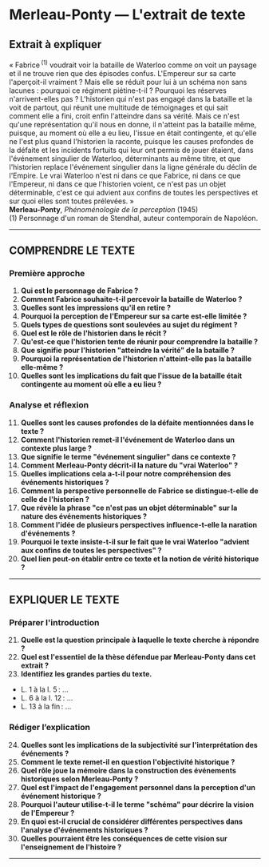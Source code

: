 # Merleau-Ponty — L'extrait de texte

## Extrait à expliquer
« Fabrice&#x202F;<sup>(1)</sup> voudrait voir la bataille de Waterloo comme on voit un paysage et il ne trouve rien que des épisodes confus. L'Empereur sur sa carte l'aperçoit-il vraiment ? Mais elle se réduit pour lui à un schéma non sans lacunes : pourquoi ce régiment piétine-t-il ? Pourquoi les réserves n'arrivent-elles pas ? L'historien qui n'est pas engagé dans la bataille et la voit de partout, qui réunit une multitude de témoignages et qui sait comment elle a fini, croit enfin l'atteindre dans sa vérité. Mais ce n'est qu'une représentation qu'il nous en donne, il n'atteint pas la bataille même, puisque, au moment où elle a eu lieu, l'issue en était contingente, et qu'elle ne l'est plus quand l'historien la raconte, puisque les causes profondes de la défaite et les incidents fortuits qui leur ont permis de jouer étaient, dans l'événement singulier de Waterloo, déterminants au même titre, et que l'historien replace l'événement singulier dans la ligne générale du déclin de l'Empire. Le vrai Waterloo n'est ni dans ce que Fabrice, ni dans ce que l'Empereur, ni dans ce que l'historien voient, ce n'est pas un objet déterminable, c'est ce qui advient aux confins de toutes les perspectives et sur quoi elles sont toutes prélevées. »<br/><b>Merleau-Ponty</b>, <i>Phénoménologie de la perception</i> (1945)<br/>(1) Personnage d'un roman de Stendhal, auteur contemporain de Napoléon.

---

## COMPRENDRE LE TEXTE

### Première approche

1. **Qui est le personnage de Fabrice ?**  
2. **Comment Fabrice souhaite-t-il percevoir la bataille de Waterloo ?**  
3. **Quelles sont les impressions qu'il en retire ?**  
4. **Pourquoi la perception de l'Empereur sur sa carte est-elle limitée ?**  
5. **Quels types de questions sont soulevées au sujet du régiment ?**  
6. **Quel est le rôle de l'historien dans le récit ?**  
7. **Qu'est-ce que l'historien tente de réunir pour comprendre la bataille ?**  
8. **Que signifie pour l'historien "atteindre la vérité" de la bataille ?**  
9. **Pourquoi la représentation de l'historien n'atteint-elle pas la bataille elle-même ?**  
10. **Quelles sont les implications du fait que l'issue de la bataille était contingente au moment où elle a eu lieu ?**  

### Analyse et réflexion

11. **Quelles sont les causes profondes de la défaite mentionnées dans le texte ?**  
12. **Comment l'historien remet-il l'événement de Waterloo dans un contexte plus large ?**  
13. **Que signifie le terme "événement singulier" dans ce contexte ?**  
14. **Comment Merleau-Ponty décrit-il la nature du "vrai Waterloo" ?**  
15. **Quelles implications cela a-t-il pour notre compréhension des événements historiques ?**  
16. **Comment la perspective personnelle de Fabrice se distingue-t-elle de celle de l'historien ?**  
17. **Que révèle la phrase "ce n'est pas un objet déterminable" sur la nature des événements historiques ?**  
18. **Comment l'idée de plusieurs perspectives influence-t-elle la naration d'événements ?**  
19. **Pourquoi le texte insiste-t-il sur le fait que le vrai Waterloo "advient aux confins de toutes les perspectives" ?**  
20. **Quel lien peut-on établir entre ce texte et la notion de vérité historique ?**  

---

## EXPLIQUER LE TEXTE

### Préparer l'introduction

21. **Quelle est la question principale à laquelle le texte cherche à répondre ?**  
22. **Quel est l'essentiel de la thèse défendue par Merleau-Ponty dans cet extrait ?**  
23. **Identifiez les grandes parties du texte.**  
- L. 1 à la l. 5 : …  
- L. 6 à la l. 12 : …  
- L. 13 à la fin : …  

### Rédiger l’explication

24. **Quelles sont les implications de la subjectivité sur l'interprétation des événements ?**  
25. **Comment le texte remet-il en question l'objectivité historique ?**  
26. **Quel rôle joue la mémoire dans la construction des événements historiques selon Merleau-Ponty ?**  
27. **Quel est l'impact de l'engagement personnel dans la perception d'un événement historique ?**  
28. **Pourquoi l'auteur utilise-t-il le terme "schéma" pour décrire la vision de l'Empereur ?**  
29. **En quoi est-il crucial de considérer différentes perspectives dans l'analyse d'événements historiques ?**  
30. **Quelles pourraient être les conséquences de cette vision sur l'enseignement de l'histoire ?**  

---